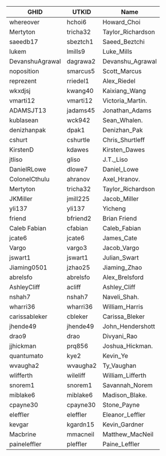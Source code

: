 GHID|UTKID|Name
----|-----|----
whereover|hchoi6|Howard_Choi
Mertyton|tricha32|Taylor_Richardson
saeedb17|sbeztch1|Saeed_Beztchi
lukem|lmills9|Luke_Mills
DevanshuAgrawal|dagrawa2|Devanshu_Agrawal
noposition|smarcus5|Scott_Marcus
reprezent|rriedel1|Alex_Riedel
wkxdjsj|kwang40|Kaixiang_Wang
vmarti12|vmarti12|Victoria_Martin.
ADAMSJT13|jadams45|Jonathan_Adams
kublasean|wck942|Sean_Whalen.
denizhanpak|dpak1|Denizhan_Pak
cshurt|cshurtle|Chris_Shurtleff
KirstenD|kdawes|Kirsten_Dawes
jtliso|gliso|J.T._Liso
DanielRLowe|dlowe7|Daniel_Lowe
ColonelCthulu|ahranov|Axel_Hranov.
Mertyton|tricha32|Taylor_Richardson
JKMiller|jmill225|Jacob_Miller
yli137|yli137|Yicheng
friend|bfriend2|Brian Friend
Caleb Fabian|cfabian|Caleb_Fabian
jcate6|jcate6|James_Cate
Vargo|vargo3|Jacob_Vargo
jswart1|jswart1|Julian_Swart
Jiaming0501|jzhao25|Jiaming_Zhao
abrelsfo|abrelsfo|Alex_Brelsford
AshleyCliff|acliff|Ashley_Cliff
nshah7|nshah7|Naveli_Shah.
wharri36|wharri36|William_Harris
carissableker|cbleker|Carissa_Bleker
jhende49|jhende49|John_Hendershott
drao9|drao|Divyani_Rao
jjhickman|prq856|Joshua_Hickman.
quantumato|kye2|Kevin_Ye
wvaugha2|wvaugha2|Ty_Vaughan
wlifferth|wileliff|William_Lifferth
snorem1|snorem1|Savannah_Norem
miblake6|miblake6|Madison_Blake.
cpayne30|cpayne30|Stone_Payne
eleffler|eleffler|Eleanor_Leffler  
kevgar|kgardn15|Kevin_Gardner
Macbrine|mmacneil|Matthew_MacNeil
paineleffler|pleffler|Paine_Leffler
